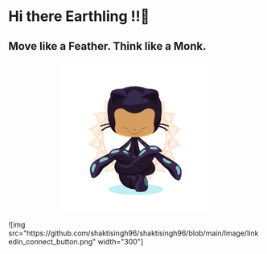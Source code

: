 # Hi there Earthling !!👋
## Move like a Feather. Think like a Monk.
<p align="center">
  <img src = "https://github.com/shaktisingh96/shaktisingh96/blob/main/Image/yogitocat.png" width=300>
</p>
![img src="https://github.com/shaktisingh96/shaktisingh96/blob/main/Image/linkedin_connect_button.png" width="300"]

